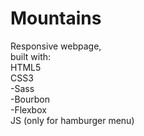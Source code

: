 # Mountains
Responsive webpage,<br/>
built with:<br/>
  HTML5<br/>
  CSS3<br/>
  -Sass<br/>
  -Bourbon<br/>
  -Flexbox<br/>
  JS (only for hamburger menu)
